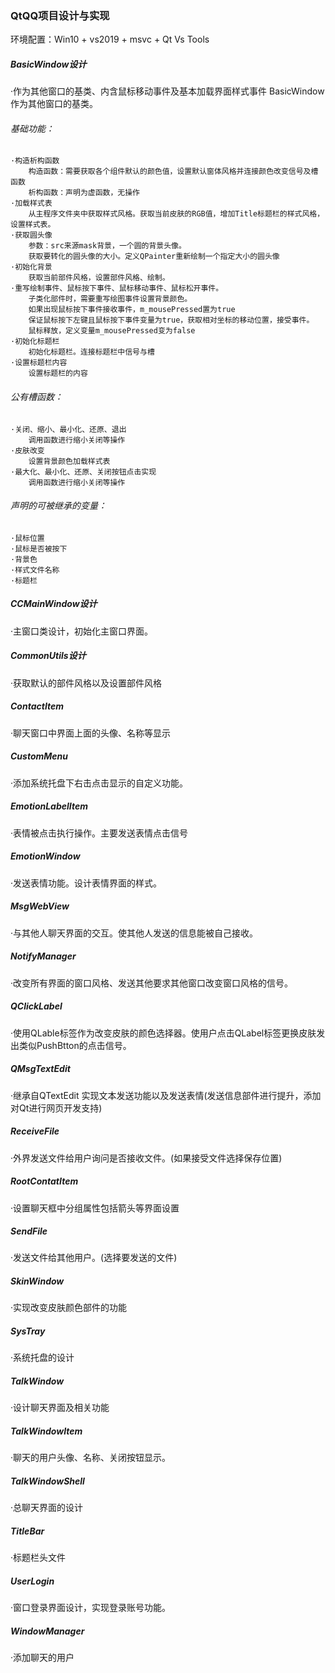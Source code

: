 ### QtQQ项目设计与实现
环境配置：Win10 + vs2019 + msvc + Qt Vs Tools
##### BasicWindow设计
·作为其他窗口的基类、内含鼠标移动事件及基本加载界面样式事件
BasicWindow作为其他窗口的基类。
###### 基础功能：

    ·构造析构函数
        构造函数：需要获取各个组件默认的颜色值，设置默认窗体风格并连接颜色改变信号及槽函数
        析构函数：声明为虚函数，无操作      
    ·加载样式表
        从主程序文件夹中获取样式风格。获取当前皮肤的RGB值，增加Title标题栏的样式风格，设置样式表。
    ·获取圆头像
        参数：src来源mask背景，一个圆的背景头像。
        获取要转化的圆头像的大小。定义QPainter重新绘制一个指定大小的圆头像
    ·初始化背景
        获取当前部件风格，设置部件风格、绘制。
    ·重写绘制事件、鼠标按下事件、鼠标移动事件、鼠标松开事件。
        子类化部件时，需要重写绘图事件设置背景颜色。
        如果出现鼠标按下事件接收事件，m_mousePressed置为true
        保证鼠标按下左键且鼠标按下事件变量为true，获取相对坐标的移动位置，接受事件。
        鼠标释放，定义变量m_mousePressed变为false
    ·初始化标题栏
        初始化标题栏。连接标题栏中信号与槽
    ·设置标题栏内容
        设置标题栏的内容
###### 公有槽函数：

    ·关闭、缩小、最小化、还原、退出
        调用函数进行缩小关闭等操作
    ·皮肤改变
        设置背景颜色加载样式表
    ·最大化、最小化、还原、关闭按钮点击实现
        调用函数进行缩小关闭等操作
###### 声明的可被继承的变量：

    ·鼠标位置
    ·鼠标是否被按下
    ·背景色
    ·样式文件名称
    ·标题栏
##### CCMainWindow设计
·主窗口类设计，初始化主窗口界面。
##### CommonUtils设计
·获取默认的部件风格以及设置部件风格
##### ContactItem
·聊天窗口中界面上面的头像、名称等显示
##### CustomMenu
·添加系统托盘下右击点击显示的自定义功能。
##### EmotionLabelItem
·表情被点击执行操作。主要发送表情点击信号
##### EmotionWindow
·发送表情功能。设计表情界面的样式。
##### MsgWebView
·与其他人聊天界面的交互。使其他人发送的信息能被自己接收。
##### NotifyManager
·改变所有界面的窗口风格、发送其他要求其他窗口改变窗口风格的信号。
##### QClickLabel
·使用QLable标签作为改变皮肤的颜色选择器。使用户点击QLabel标签更换皮肤发出类似PushBtton的点击信号。
##### QMsgTextEdit
·继承自QTextEdit 实现文本发送功能以及发送表情(发送信息部件进行提升，添加对Qt进行网页开发支持)
##### ReceiveFile
·外界发送文件给用户询问是否接收文件。(如果接受文件选择保存位置)
##### RootContatItem
·设置聊天框中分组属性包括箭头等界面设置
##### SendFile
·发送文件给其他用户。(选择要发送的文件)
##### SkinWindow
·实现改变皮肤颜色部件的功能
##### SysTray
·系统托盘的设计
##### TalkWindow
·设计聊天界面及相关功能
##### TalkWindowItem
·聊天的用户头像、名称、关闭按钮显示。
##### TalkWindowShell
·总聊天界面的设计
##### TitleBar
·标题栏头文件
##### UserLogin
·窗口登录界面设计，实现登录账号功能。
##### WindowManager
·添加聊天的用户

